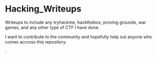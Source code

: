 # Hacking_Writeups

Writeups to include any tryhackme, hackthebox, proving grounds, war games, and any other type of CTF I have done.

I want to contribute to the community and hopefully help out anyone who comes accross this repository. 

.



